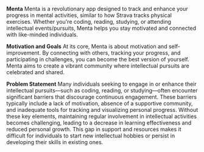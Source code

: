 **Menta**
Menta is a revolutionary app designed to track and enhance your progress in mental activities, similar to how Strava tracks physical exercises. Whether you're coding, reading, studying, or attending intellectual events/pursuits, Menta helps you stay motivated and connected with like-minded individuals.

**Motivation and Goals**
At its core, Menta is about motivation and self-improvement. By connecting with others, tracking your progress, and participating in challenges, you can become the best version of yourself. Menta aims to create a vibrant community where intellectual pursuits are celebrated and shared. 

**Problem Statement**
Many individuals seeking to engage in or enhance their intellectual pursuits—such as coding, reading, or studying—often encounter significant barriers that discourage continuous engagement. These barriers typically include a lack of motivation, absence of a supportive community, and inadequate tools for tracking and visualizing personal progress. Without these key elements, maintaining regular involvement in intellectual activities becomes challenging, leading to a decrease in learning effectiveness and reduced personal growth. This gap in support and resources makes it difficult for individuals to start new intellectual hobbies or persist in developing their skills in existing ones.
